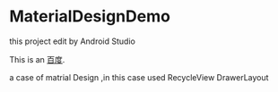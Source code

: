 MaterialDesignDemo
==================

this project edit by Android Studio 

This is an [百度](http://www.baidu.com/ "百度一下，你就知道").

a case of matrial Design ,in this case used RecycleView DrawerLayout
